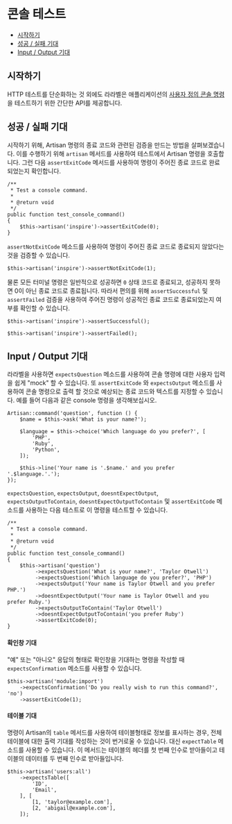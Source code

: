 # 콘솔 테스트

- [시작하기](#introduction)
- [성공 / 실패 기대](#success-failure-expectations)
- [Input / Output 기대](#input-output-expectations)

<a name="introduction"></a>
## 시작하기

HTTP 테스트를 단순화하는 것 외에도 라라벨은 애플리케이션의 [사용자 정의 콘솔 명령](/docs/{{version}}/artisan)을 테스트하기 위한 간단한 API를 제공합니다.

<a name="success-failure-expectations"></a>
## 성공 / 실패 기대

시작하기 위해, Artisan 명령의 종료 코드와 관련된 검증을 만드는 방법을 살펴보겠습니다. 이를 수행하기 위해 `artisan` 메서드를 사용하여 테스트에서 Artisan 명령을 호출합니다. 그런 다음 `assertExitCode` 메서드를 사용하여 명령이 주어진 종료 코드로 완료되었는지 확인합니다.

    /**
     * Test a console command.
     *
     * @return void
     */
    public function test_console_command()
    {
        $this->artisan('inspire')->assertExitCode(0);
    }

`assertNotExitCode` 메소드를 사용하여 명령이 주어진 종료 코드로 종료되지 않았다는 것을 검증할 수 있습니다.

    $this->artisan('inspire')->assertNotExitCode(1);

물론 모든 터미널 명령은 일반적으로 성공하면 `0` 상태 코드로 종료되고, 성공하지 못하면 0이 아닌 종료 코드로 종료됩니다. 따라서 편의를 위해 `assertSuccessful` 및 `assertFailed` 검증을 사용하여 주어진 명령이 성공적인 종료 코드로 종료되었는지 여부를 확인할 수 있습니다.

    $this->artisan('inspire')->assertSuccessful();

    $this->artisan('inspire')->assertFailed();

<a name="input-output-expectations"></a>
## Input / Output 기대

라라벨을 사용하면 `expectsQuestion` 메소드를 사용하여 콘솔 명령에 대한 사용자 입력을 쉽게 "mock" 할 수 있습니다. 또 `assertExitCode` 와 `expectsOutput` 메소드를 사용하여 콘솔 명령으로 출력 할 것으로 예상되는 종료 코드와 텍스트를 지정할 수 있습니다. 예를 들어 다음과 같은 console 명령을 생각해보십시오.

    Artisan::command('question', function () {
        $name = $this->ask('What is your name?');

        $language = $this->choice('Which language do you prefer?', [
            'PHP',
            'Ruby',
            'Python',
        ]);

        $this->line('Your name is '.$name.' and you prefer '.$language.'.');
    });

`expectsQuestion`, `expectsOutput`, `doesntExpectOutput`, `expectsOutputToContain`, `doesntExpectOutputToContain` 및 `assertExitCode` 메소드를 사용하는 다음 테스트로 이 명령을 테스트할 수 있습니다.

    /**
     * Test a console command.
     *
     * @return void
     */
    public function test_console_command()
    {
        $this->artisan('question')
             ->expectsQuestion('What is your name?', 'Taylor Otwell')
             ->expectsQuestion('Which language do you prefer?', 'PHP')
             ->expectsOutput('Your name is Taylor Otwell and you prefer PHP.')
             ->doesntExpectOutput('Your name is Taylor Otwell and you prefer Ruby.')
             ->expectsOutputToContain('Taylor Otwell')
             ->doesntExpectOutputToContain('you prefer Ruby')
             ->assertExitCode(0);
    }

<a name="confirmation-expectations"></a>
#### 확인창 기대

"예" 또는 "아니오" 응답의 형태로 확인창을 기대하는 명령을 작성할 때 `expectsConfirmation` 메소드를 사용할 수 있습니다.

    $this->artisan('module:import')
        ->expectsConfirmation('Do you really wish to run this command?', 'no')
        ->assertExitCode(1);

<a name="table-expectations"></a>
#### 테이블 기대

명령이 Artisan의 `table` 메서드를 사용하여 테이블형태로 정보를 표시하는 경우, 전체 테이블에 대한 출력 기대를 작성하는 것이 번거로울 수 있습니다. 대신 `expectTable` 메소드를 사용할 수 있습니다. 이 메서드는 테이블의 헤더를 첫 번째 인수로 받아들이고 테이블의 데이터를 두 번째 인수로 받아들입니다.

    $this->artisan('users:all')
        ->expectsTable([
            'ID',
            'Email',
        ], [
            [1, 'taylor@example.com'],
            [2, 'abigail@example.com'],
        ]);
